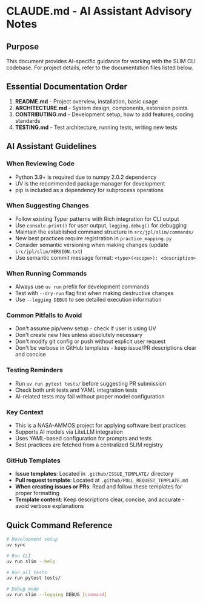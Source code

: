 # CLAUDE.md - AI Assistant Advisory Notes

## Purpose
This document provides AI-specific guidance for working with the SLIM CLI codebase. For project details, refer to the documentation files listed below.

## Essential Documentation Order
1. **README.md** - Project overview, installation, basic usage
2. **ARCHITECTURE.md** - System design, components, extension points
3. **CONTRIBUTING.md** - Development setup, how to add features, coding standards
4. **TESTING.md** - Test architecture, running tests, writing new tests

## AI Assistant Guidelines

### When Reviewing Code
- Python 3.9+ is required due to numpy 2.0.2 dependency
- UV is the recommended package manager for development
- pip is included as a dependency for subprocess operations

### When Suggesting Changes
- Follow existing Typer patterns with Rich integration for CLI output
- Use `console.print()` for user output, `logging.debug()` for debugging
- Maintain the established command structure in `src/jpl/slim/commands/`
- New best practices require registration in `practice_mapping.py`
- Consider semantic versioning when making changes (update `src/jpl/slim/VERSION.txt`)
- Use semantic commit message format: `<type>(<scope>): <description>`

### When Running Commands
- Always use `uv run` prefix for development commands
- Test with `--dry-run` flag first when making destructive changes
- Use `--logging DEBUG` to see detailed execution information

### Common Pitfalls to Avoid
- Don't assume pip/venv setup - check if user is using UV
- Don't create new files unless absolutely necessary
- Don't modify git config or push without explicit user request
- Don't be verbose in GitHub templates - keep issue/PR descriptions clear and concise

### Testing Reminders
- Run `uv run pytest tests/` before suggesting PR submission
- Check both unit tests and YAML integration tests
- AI-related tests may fail without proper model configuration

### Key Context
- This is a NASA-AMMOS project for applying software best practices
- Supports AI models via LiteLLM integration
- Uses YAML-based configuration for prompts and tests
- Best practices are fetched from a centralized SLIM registry

### GitHub Templates
- **Issue templates**: Located in `.github/ISSUE_TEMPLATE/` directory
- **Pull request template**: Located at `.github/PULL_REQUEST_TEMPLATE.md`
- **When creating issues or PRs**: Read and follow these templates for proper formatting
- **Template content**: Keep descriptions clear, concise, and accurate - avoid verbose explanations

## Quick Command Reference
```bash
# Development setup
uv sync

# Run CLI
uv run slim --help

# Run all tests
uv run pytest tests/

# Debug mode
uv run slim --logging DEBUG [command]
```